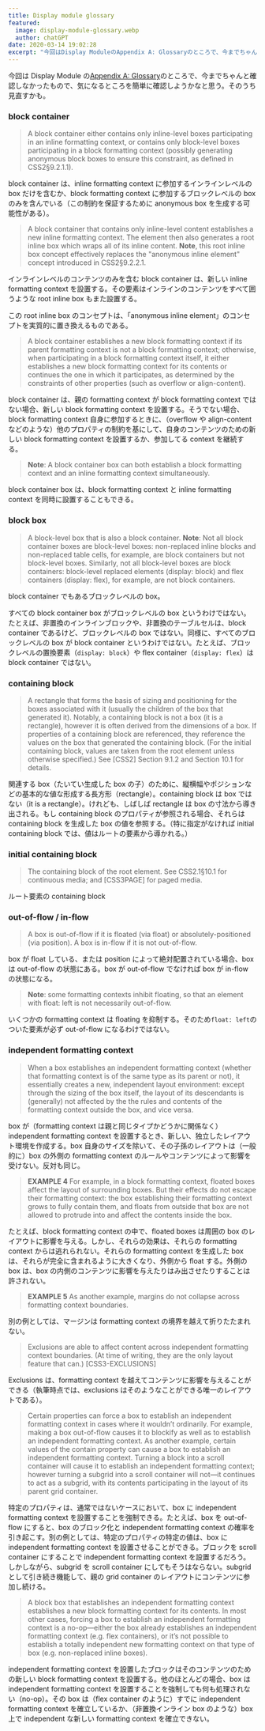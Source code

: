 ```yaml
---
title: Display module glossary
featured:
  image: display-module-glossary.webp
  author: chatGPT
date: 2020-03-14 19:02:28
excerpt: "今回はDisplay ModuleのAppendix A: Glossaryのところで、今までちゃんと確認しなかったもので、気になるところを簡単に確認しようかなと思う。そのうち見直すかも。"
---
```


今回は Display Module の[Appendix A: Glossary](https://www.w3.org/TR/css-display-3/#glossary)のところで、今までちゃんと確認しなかったもので、気になるところを簡単に確認しようかなと思う。そのうち見直すかも。

### block container

> A block container either contains only inline-level boxes participating in an inline formatting context, or contains only block-level boxes participating in a block formatting context (possibly generating anonymous block boxes to ensure this constraint, as defined in CSS2§9.2.1.1).

block container は、inline formatting context に参加するインラインレベルの box だけを含むか、block formatting context に参加するブロックレベルの box のみを含んでいる（この制約を保証するために anonymous box を生成する可能性がある）。

> A block container that contains only inline-level content establishes a new inline formatting context. The element then also generates a root inline box which wraps all of its inline content.
> **Note**, this root inline box concept effectively replaces the "anonymous inline element" concept introduced in CSS2§9.2.2.1.

インラインレベルのコンテンツのみを含む block container は、新しい inline formatting context を設置する。その要素はインラインのコンテンツをすべて囲うような root inline box もまた設置する。

この root inline box のコンセプトは、「anonymous inline element」のコンセプトを実質的に置き換えるものである。

> A block container establishes a new block formatting context if its parent formatting context is not a block formatting context; otherwise, when participating in a block formatting context itself, it either establishes a new block formatting context for its contents or continues the one in which it participates, as determined by the constraints of other properties (such as overflow or align-content).

block container は、親の formatting context が block formatting context ではない場合、新しい block formatting context を設置する。そうでない場合、block formatting context 自身に参加するときに、（overflow や align-content などのような）他のプロパティの制約を基にして、自身のコンテンツのための新しい block formatting context を設置するか、参加してる context を継続する。

> **Note**: A block container box can both establish a block formatting context and an inline formatting context simultaneously.

block container box は、block formatting context と inline formatting context を同時に設置することもできる。

### block box

> A block-level box that is also a block container.
> **Note**: Not all block container boxes are block-level boxes: non-replaced inline blocks and non-replaced table cells, for example, are block containers but not block-level boxes. Similarly, not all block-level boxes are block containers: block-level replaced elements (display: block) and flex containers (display: flex), for example, are not block containers.

block container でもあるブロックレベルの box。

すべての block container box がブロックレベルの box というわけではない。たとえば、非置換のインラインブロックや、非置換のテーブルセルは、block container であるけど、ブロックレベルの box ではない。同様に、すべてのブロックレベルの box が block container というわけではない。たとえば、ブロックレベルの置換要素（`display: block`）や flex container（`display: flex`）は block container ではない。

### containing block

> A rectangle that forms the basis of sizing and positioning for the boxes associated with it (usually the children of the box that generated it). Notably, a containing block is not a box (it is a rectangle), however it is often derived from the dimensions of a box. If properties of a containing block are referenced, they reference the values on the box that generated the containing block. (For the initial containing block, values are taken from the root element unless otherwise specified.) See [CSS2] Section 9.1.2 and Section 10.1 for details.

関連する box（たいてい生成した box の子）のために、縦横幅やポジションなどの基本的な値な形成する長方形（rectangle）。containing block は box ではない（it is a rectangle）。けれども、しばしば rectangle は box の寸法から導き出される。もし containing block のプロパティが参照される場合、それらは containing block を生成した box の値を参照する。（特に指定がなければ initial containing block では、値はルートの要素から導かれる。）

### initial containing block

> The containing block of the root element. See CSS2.1§10.1 for continuous media; and [CSS3PAGE] for paged media.

ルート要素の containing block

### out-of-flow / in-flow

> A box is out-of-flow if it is floated (via float) or absolutely-positioned (via position). A box is in-flow if it is not out-of-flow.

box が float している、または position によって絶対配置されている場合、box は out-of-flow の状態にある。box が out-of-flow でなければ box が in-flow の状態になる。

> **Note**: some formatting contexts inhibit floating, so that an element with float: left is not necessarily out-of-flow.

いくつかの formatting context は floating を抑制する。そのため`float: left`のついた要素が必ず out-of-flow になるわけではない。

### independent formatting context

> When a box establishes an independent formatting context (whether that formatting context is of the same type as its parent or not), it essentially creates a new, independent layout environment: except through the sizing of the box itself, the layout of its descendants is (generally) not affected by the the rules and contents of the formatting context outside the box, and vice versa.

box が（formatting context は親と同じタイプかどうかに関係なく）independent formatting context を設置するとき、新しい、独立したレイアウト環境を作成する。box 自身のサイズを除いて、その子孫のレイアウトは（一般的に）box の外側の formatting context のルールやコンテンツによって影響を受けない。反対も同じ。

> **EXAMPLE 4**
> For example, in a block formatting context, floated boxes affect the layout of surrounding boxes. But their effects do not escape their formatting context: the box establishing their formatting context grows to fully contain them, and floats from outside that box are not allowed to protrude into and affect the contents inside the box.

たとえば、block formatting context の中で、floated boxes は周囲の box のレイアウトに影響を与える。しかし、それらの効果は、それらの formatting context からは逃れられない。それらの formatting context を生成した box は、それらが完全に含まれるように大きくなり、外側から float する。外側の box は、box の内側のコンテンツに影響を与えたりはみ出させたりすることは許されない。

> **EXAMPLE 5**
> As another example, margins do not collapse across formatting context boundaries.

別の例としては、マージンは formatting context の境界を越えて折りたたまれない。

> Exclusions are able to affect content across independent formatting context boundaries. (At time of writing, they are the only layout feature that can.) [CSS3-EXCLUSIONS]

Exclusions は、formatting context を越えてコンテンツに影響を与えることができる（執筆時点では、exclusions はそのようなことができる唯一のレイアウトである）。

> Certain properties can force a box to establish an independent formatting context in cases where it wouldn’t ordinarily. For example, making a box out-of-flow causes it to blockify as well as to establish an independent formatting context. As another example, certain values of the contain property can cause a box to establish an independent formatting context. Turning a block into a scroll container will cause it to establish an independent formatting context; however turning a subgrid into a scroll container will not—it continues to act as a subgrid, with its contents participating in the layout of its parent grid container.

特定のプロパティは、通常ではないケースにおいて、box に independent formatting context を設置することを強制できる。たとえば、box を out-of-flow にすると、box のブロック化と independent formatting context の確率を引き起こす。別の例としては、特定のプロパティの特定の値は、box に independent formatting context を設置させることができる。ブロックを scroll container にすることで independent formatting context を設置するだろう。しかしながら、subgrid を scroll container にしてもそうはならない。subgrid として引き続き機能して、親の grid container のレイアウトにコンテンツに参加し続ける。

> A block box that establishes an independent formatting context establishes a new block formatting context for its contents. In most other cases, forcing a box to establish an independent formatting context is a no-op—either the box already establishes an independent formatting context (e.g. flex containers), or it’s not possible to establish a totally independent new formatting context on that type of box (e.g. non-replaced inline boxes).

independent formatting context を設置したブロックはそのコンテンツのための新しい block formatting context を設置する。他のほとんどの場合、box は independent formatting context を設置することを強制しても何も処理されない（no-op）。その box は（flex container のように）すでに independent formatting context を確立しているか、（非置換インライン box のような）box 上で independent な新しい formatting context を確立できない。
